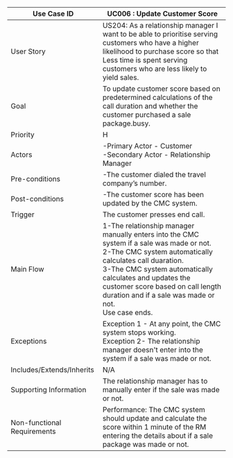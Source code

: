 | Use Case ID                 	| UC006 : Update Customer Score                                                                                                                                                                                                                                                                                                                                                                                                                   	|
|-----------------------------	|-------------------------------------------------------------------------------------------------------------------------------------------------------------------------------------------------------------------------------------------------------------------------------------------------------------------------------------------------------------------------------------------------------------------------------------------------------------------------	|
| User Story                  	| US204: As a relationship manager I want to be able to prioritise serving customers who have a higher likelihood to purchase score so that Less time is spent serving customers who are less likely to yield sales.	|
| Goal                        	| To update customer score based on predetermined calculations of the call duration and whether the customer purchased a sale package.busy.                                                                                                                                                                                                                                                                                                                                         	|
| Priority                    	| H                                                                                                                                                                                                                                                                                                                                                                                                                                                                       	|
| Actors                      	| -Primary Actor - Customer <br>-Secondary Actor - Relationship Manager |
| Pre-conditions              	| -The customer dialed the travel company’s number.                                                                                                                                                                                                                                                                                                                                                                                 	|
| Post-conditions             	| -The customer score has been updated by the CMC system.                                                                                                                                                                                                                               	|
| Trigger                     	| The customer presses end call.                                                                                                                                                                                                                                                                                                                	|
| Main Flow                   	| 1-The relationship manager manually enters into the CMC system if a sale was made or not. <br> 2-The CMC system automatically calculates call duaration.  <br>3-The CMC system automatically calculates and updates the customer score based on call length duration and if a sale was made or not. <br>Use case ends.               	|
| Exceptions                  	| Exception 1 - At any point, the CMC system stops working.<br>Exception 2- The relationship manager doesn't enter into the system if a sale was made or not.                                                                                                                                                                                                                                                                                                                                                    	|
| Includes/Extends/Inherits   	| N/A                                                                                                                                                                                                                                                                                                                                                                                                                                                                     	|
| Supporting Information      	| The relationship manager has to manually enter if the sale was made or not.                                                                                                                                                                                                                      	|
| Non-functional Requirements 	| Performance: The CMC system should update and calculate the score within 1 minute of the RM entering the details about if a sale package was made or not.                                                                                                                                                                                                                                                                                               
